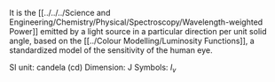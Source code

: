 It is the [[../../../Science and Engineering/Chemistry/Physical/Spectroscopy/Wavelength-weighted Power]] emitted by a light source in a particular direction per unit solid angle, based on the [[../Colour Modelling/Luminosity Functions]], a standardized model of the sensitivity of the human eye.

SI unit: candela (cd)
Dimension: J
Symbols: $I_v$